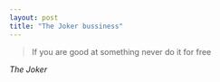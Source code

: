 ```yaml
---
layout: post
title: "The Joker bussiness"
---
```


> If you are good at something never do it for free

*The Joker*
